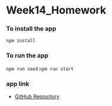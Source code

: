 # Week14_Homework

### To install the app
`npm install`


### To run the app
`npm run seed`
`npm run start`


###  app link

* [GitHub Repository](https://github.com/brijeeta/Week14_HomeWork/)